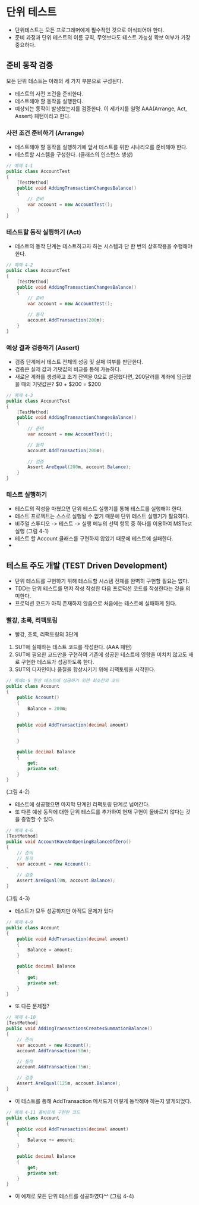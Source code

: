 # 단위 테스트
- 단위테스트는 모든 프로그래머에게 필수적인 것으로 이식되어야 한다.
- 준비 과정과 단위 테스트의 이름 규칙, 무엇보다도 테스트 가능성 확보 여부가 가장 중요하다. 

## 준비 동작 검증
모든 단위 테스트는 아래의 세 가지 부분으로 구성된다.
- 테스트의 사전 조건을 준비한다. 
- 테스트해야 할 동작을 실행한다.
- 예상되는 동작이 발생했는지를 검증한다.
이 세가지를 일명 AAA(Arrange, Act, Assert) 패턴이라고 한다.

### 사전 조건 준비하기 (Arrange)
- 테스트해야 할 동작을 실행하기에 앞서 테스트를 위한 시나리오를 준비해야 한다. 
- 테스트할 시스템을 구성한다. (클래스의 인스턴스 생성) 
    
```cs
// 예제 4-1
public class AccountTest
{
    [TestMethod]
    public void AddingTransactionChangesBalance()
    {
        // 준비
        var account = new AccountTest();
    }
}
```
### 테스트할 동작 실행하기 (Act)
- 테스트의 동작 단계는 테스트하고자 하는 시스템과 단 한 번의 상호작용을 수행해야 한다.
```cs
// 예제 4-2
public class AccountTest
{
    [TestMethod]
    public void AddingTransactionChangesBalance()
    {
        // 준비
        var account = new AccountTest();

        // 동작
        account.AddTransaction(200m);
    }
}
```

### 예상 결과 검증하기 (Assert)
- 검증 단계에서 테스트 전체의 성공 및 실패 여부를 판단한다.
- 검증은 실제 값과 기댓값의 비교를 통해 가능하다. 
- 새로운 계좌를 생성하고 초기 잔액을 0으로 설정했다면, 200달러를 계좌에 입금했을 때의 기댓값은?
  $0 + $200 = $200
```cs
// 예제 4-3
public class AccountTest
{
    [TestMethod]
    public void AddingTransactionChangesBalance()
    {
        // 준비
        var account = new AccountTest();

        // 동작
        account.AddTransaction(200m);
        
        // 검증
        Assert.AreEqual(200m, account.Balance);
    }
}
```

### 테스트 실행하기
- 테스트의 작성을 마쳤으면 단위 테스트 실행기를 통해 테스트를 실행해야 한다.
- 테스트 프로젝트는 스스로 실행될 수 없기 때문에 단위 테스트 실행기가 필요하다.
- 비주얼 스튜디오 -> 테스트 -> 실행 메뉴의 선택 항목 중 하나를 이용하여 MSTest 실행
(그림 4-1)
- 테스트 할 Account 클래스를 구현하지 않았기 때문에 테스트에 실패한다.
- 
## 테스트 주도 개발 (TEST Driven Development)
- 단위 테스트를 구현하기 위해 테스트할 시스템 전체를 완벽히 구현할 필요는 없다.  
- TDD는 단위 테스트를 먼저 작성 작성한 다음 프로덕션 코드를 작성한다는 것을 의미한다. 
- 프로덕션 코드가 아직 존재하지 않음으로 처음에는 테스트에 실패하게 된다.

### 빨강, 초록, 리팩토링
- 빨강, 초록, 리팩토링의 3단계
1. SUT에 실패하는 테스트 코드를 작성한다. (AAA 패턴)
2. SUT에 필요한 코드만을 구현하여 기존에 성공한 테스트에 영향을 미치치 않고도 새로 구현한 테스트가 성공하도록 한다.
3. SUT의 디자인이나 품질을 향상시키기 위해 리팩토링을 시작한다.
```cs
// 예제4-5 항상 테스트에 성공하기 위한 최소한의 코드
public class Account
{
    public Account()
    {
        Balance = 200m;
    }

    public void AddTransaction(decimal amount)
    {

    }

    public decimal Balance
    {
        get;
        private set;
    }
}
```
(그림 4-2)
- 테스트에 성공했으면 마지막 단계인 리팩토링 단계로 넘어간다.
- 또 다른 예상 동작에 대한 단위 테스트를 추가하여 현재 구현이 올바르지 않다는 것을 증명할 수 있다.
```cs
// 예제 4-6
[TestMethod]
public void AccountHaveAnOpeningBalanceOfZero()
{
    // 준비
    // 동작
    var account = new Account();
`
    // 검증
    Assert.AreEqual(0m, account.Balance);
}
```
(그림 4-3)

- 테스트가 모두 성공하지만 아직도 문제가 있다
```cs
// 예제 4-9
public class Account
{
    public void AddTransaction(decimal amount)
    {
        Balance = amount;
    }

    public decimal Balance
    {
        get;
        private set;
    }
}
```
- 또 다른 문제점?
```cs
// 예제 4-10
[TestMethod]
public void AddingTransactionsCreatesSummationBalance()
{
    // 준비
    var account = new Account();
    account.AddTransaction(50m);

    // 동작
    account.AddTransaction(75m);

    // 검증
    Assert.AreEqual(125m, account.Balance);
}

```
- 이 테스트를 통해 AddTransaction 메서드가 어떻게 동작해야 하는지 알게되었다.

```cs
// 예제 4-11 올바르게 구현한 코드
public class Account
{
    public void AddTransaction(decimal amount)
    {
        Balance += amount;
    }

    public decimal Balance
    {
        get;
        private set;
    }
}
```
- 이 예제로 모든 단위 테스트를 성공하였다^^
(그림 4-4)